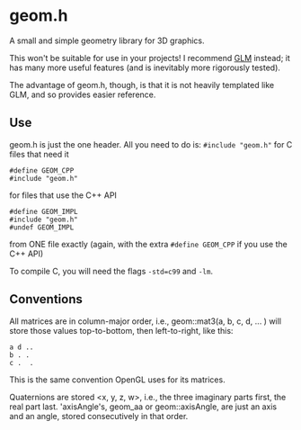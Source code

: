 # geom.h

A small and simple geometry library for 3D graphics.

This won't be suitable for use in your projects! I recommend [GLM](https://github.com/g-truc/glm) instead; it has many more useful features (and is inevitably more rigorously tested).

The advantage of geom.h, though, is that it is not heavily templated like GLM, and so provides easier reference.

## Use

geom.h is just the one header. All you need to do is:
`#include "geom.h"` for C files that need it

```
#define GEOM_CPP
#include "geom.h"
``` 
for files that use the C++ API

```
#define GEOM_IMPL
#include "geom.h"
#undef GEOM_IMPL
``` 
from ONE file exactly (again, with the extra `#define GEOM_CPP` if you use the C++ API)

To compile C, you will need the flags `-std=c99` and `-lm`.

## Conventions

All matrices are in column-major order, i.e., geom::mat3(a, b, c, d, ... ) will store those values top-to-bottom, then left-to-right, like this:

```
a d ..
b . .
c .  .
```

This is the same convention OpenGL uses for its matrices.

Quaternions are stored <x, y, z, w>, i.e., the three imaginary parts first, the real part last.
'axisAngle's, geom_aa or geom::axisAngle, are just an axis and an angle, stored consecutively in that order.